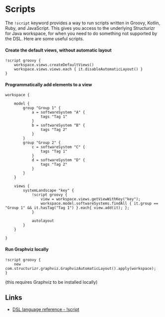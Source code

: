 # Scripts

The `!script` keyword provides a way to run scripts written in Groovy, Kotlin, Ruby, and JavaScript. This gives you access to the underlying Structurizr for Java workspace, for when you need to do something not supported by the DSL. Here are some useful scripts.

#### Create the default views, without automatic layout

```
!script groovy {
    workspace.views.createDefaultViews()
    workspace.views.views.each { it.disableAutomaticLayout() }
}
```

#### Programmatically add elements to a view

```
workspace {

    model {
        group "Group 1" {
            a = softwareSystem "A" {
                tags "Tag 1"
            }
            b = softwareSystem "B" {
                tags "Tag 2"
            }
        }
        group "Group 2" {
            c = softwareSystem "C" {
                tags "Tag 1"
            }
            d = softwareSystem "D" {
                tags "Tag 2"
            }
        }
    }

    views {
        systemLandscape "key" {
            !script groovy {
                view = workspace.views.getViewWithKey("key");
                workspace.model.softwareSystems.findAll { it.group == "Group 1" && it.hasTag("Tag 1") }.each{ view.add(it); };
            }

            autolayout
        }
    }

}
```

#### Run Graphviz locally

```
!script groovy {
    new com.structurizr.graphviz.GraphvizAutomaticLayout().apply(workspace);
}
```

(this requires Graphviz to be installed locally)

## Links

- [DSL language reference - !script](https://github.com/structurizr/dsl/blob/master/docs/language-reference.md#scripts)
